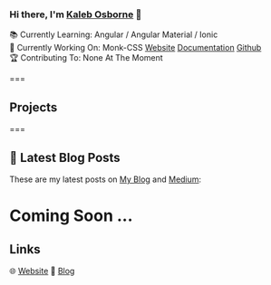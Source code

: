 
### Hi there, I'm [Kaleb Osborne](https://kalebosborne.com) 👋
 
📚 Currently Learning: Angular / Angular Material / Ionic <br>
🔨 Currently Working On: Monk-CSS [Website](http://monkcss.tk) [Documentation](http://monkcss.tk/documentation) [Github](https://github.com/kalebosborne/monk-css)<br>
🏆 Contributing To: None At The Moment <br>


===

## Projects

===

## 📝 Latest Blog Posts

These are my latest posts on [My Blog](https://blog.kalebosborne.com) and [Medium](https://medium.com/@kalebosborne):

Coming Soon ...
===

## Links

🌐 [Website](https://kalebosborne.com)
📝 [Blog](https://blog.kalebosborne.com)







